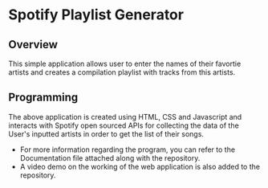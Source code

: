 # Spotify Playlist Generator

## Overview

This simple application allows user to enter the names of their favortie artists and creates a compilation playlist with tracks from this artists.

## Programming

The above application is created using HTML, CSS and Javascript and interacts with Spotify open sourced APIs for collecting the data of the User's inputted artists in order to get the list of their songs.

* For more information regarding the program, you can refer to the Documentation file attached along with the repository.
* A video demo on the working of the web application is also added to the repository.
